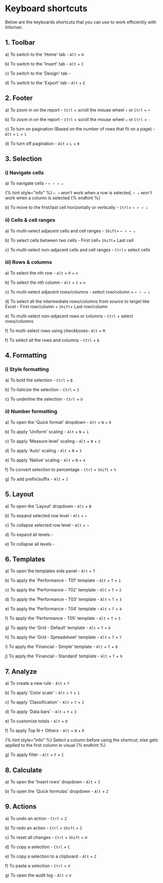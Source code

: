 # Keyboard shortcuts

Below are the keyboards shortcuts that you can use to work efficiently with Inforiver.

## 1. Toolbar

a) To switch to the 'Home' tab - `Alt` + `H`&#x20;

b) To switch to the 'Insert' tab - `Alt` + `I`&#x20;

c) To switch to the 'Design' tab -&#x20;

d) To switch to the 'Export' tab - `Alt` + `E`&#x20;

## 2. Footer

a) To zoom in on the report - `Ctrl` + scroll the mouse wheel `↑` or `Ctrl` + `+`&#x20;

b) To zoom in on the report - `Ctrl` + scroll the mouse wheel `↓` or `Ctrl` + `-`&#x20;

c) To turn on pagination (Based on the number of rows that fit on a page) - `Alt` + `L` + `1`&#x20;

d) To turn off pagination - `Alt` + `L` + `0`&#x20;

## 3. Selection

### i) Navigate cells

a) To navigate cells - `← ↑ → ↓`

{% hint style="info" %}
`← →` won't work when a row is selected, `↑ ↓` won't work when a column is selected
{% endhint %}

b) To move to the first/last cell horizontally or vertically - `Ctrl`+ `← ↑ → ↓`&#x20;

### ii) Cells & cell ranges

a) To multi-select adjacent cells and cell ranges - `Shift`+ `← ↑ → ↓`

b) To select cells between two cells - First cell+ `Shift`+ Last cell

c) To multi-select non-adjacent cells and cell ranges - `Ctrl`+ select cells

### iii) Rows & columns

a) To select the nth row -  `Alt` + `R` + `n`&#x20;

b) To select the nth column -  `Alt` + `C` + `n`&#x20;

c) To multi-select adjacent rows/columns - select row/column + `← ↑ → ↓`

d) To select all the intermediate rows/columns from source to target like Excel - First row/column + `Shift`+ Last row/column

e) To multi-select non-adjacent rows or columns - `Ctrl` + select rows/columns

f) To multi-select rows using checkboxes- `Alt` + `M`&#x20;

f) To select all the rows and columns - `Ctrl` + `A`

## 4. Formatting

### i) Style formatting

a) To bold the selection - `Ctrl` + `B`

b) To italicize the selection - `Ctrl` + `I`

c) To underline the selection - `Ctrl` + `U`

### ii) Number formatting

a) To open the 'Quick format' dropdown - `Alt` + `N` + `0`&#x20;

b) To apply 'Uniform' scaling - `Alt` + `N` + `1`&#x20;

c) To apply 'Measure level' scaling - `Alt` + `N` + `2`&#x20;

d) To apply 'Auto' scaling - `Alt` + `N` + `3`&#x20;

e) To apply 'Native' scaling - `Alt` + `N` + `4`&#x20;

f) To convert selection to percentage - `Ctrl` + `Shift` + `%`

g) To add prefix/suffix - `Alt` + `J`

## 5. Layout

a) To open the 'Layout' dropdown - `Alt` + `B`&#x20;

b) To expand selected row level - `Alt` + `←`

c) To collapse selected row level - `Alt` + `→`&#x20;

d) To expand all levels -&#x20;

e) To collapse all levels -

## 6. Templates

a) To open the templates side panel - `Alt` + `T`

b) To apply the 'Performance - T01' template - `Alt` + `T` + `1`

c) To apply the 'Performance - T02' template - `Alt` + `T` + `2`

d) To apply the 'Performance - T03' template - `Alt` + `T` + `3`

e) To apply the 'Performance - T04' template - `Alt` + `T` + `4`

f) To apply the 'Performance - T05' template - `Alt` + `T` + `5`

g) To apply the 'Grid - Default' template -  `Alt` + `T` + `6`

h) To apply the 'Grid - Spreadsheet' template -  `Alt` + `T` + `7`

i) To apply the 'Financial - Simple' template -  `Alt` + `T` + `8`

j) To apply the 'Financial - Standard' template -  `Alt` + `T` + `9`

## 7. Analyze

a) To create a new rule - `Alt` + `Y`

b) To apply 'Color scale' - `Alt` + `Y` + `1`&#x20;

c) To apply 'Classification' - `Alt` + `Y` + `2`&#x20;

d) To apply 'Data bars' - `Alt` + `Y` + `3`&#x20;

e) To customize totals - `Alt` + `D`

f) To apply Top N + Others - `Alt` + `N` + `R`&#x20;

{% hint style="info" %}
Select a column before using the shortcut; else gets applied to the first column in visual
{% endhint %}

g) To apply filter - `Alt` + `F` + `I`&#x20;

## 8. Calculate

a) To open the 'Insert rows' dropdown - `Alt` + `I`

b) To open the 'Quick formulas' dropdown - `Alt` + `Z`

## 9. Actions

a) To undo an action - `Ctrl` + `Z`

b) To redo an action - `Ctrl` + `Shift` + `Z`&#x20;

c) To reset all changes - `Ctrl` + `Shift` + `H`&#x20;

d) To copy a selection - `Ctrl` + `C`

e) To copy a selection to a clipboard - `Alt` + `Z`

f) To paste a selection - `Ctrl` + `V`

g) To open the audit log - `Alt` + `U`

